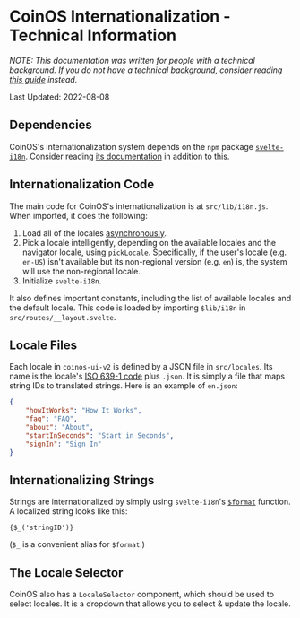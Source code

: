 # CoinOS Internationalization - Technical Information

_NOTE: This documentation was written for people with a technical background. If you do not have a technical background, consider reading [this guide](./i18n.md) instead._

Last Updated: 2022-08-08

## Dependencies

CoinOS's internationalization system depends on the `npm` package [`svelte-i18n`](https://www.npmjs.com/package/svelte-i18n). Consider reading [its documentation](https://github.com/kaisermann/svelte-i18n/blob/HEAD/docs/Getting%20Started.md) in addition to this.

## Internationalization Code

The main code for CoinOS's internationalization is at `src/lib/i18n.js`. When imported, it does the following:

1. Load all of the locales [asynchronously](https://github.com/kaisermann/svelte-i18n/blob/main/docs/Getting%20Started.md#32-asynchronous).
2. Pick a locale intelligently, depending on the available locales and the navigator locale, using `pickLocale`. Specifically, if the user's locale (e.g. `en-US`) isn't available but its non-regional version (e.g. `en`) is, the system will use the non-regional locale.
3. Initialize `svelte-i18n`.

It also defines important constants, including the list of available locales and the default locale. This code is loaded by importing `$lib/i18n` in `src/routes/__layout.svelte`.

## Locale Files

Each locale in `coinos-ui-v2` is defined by a JSON file in `src/locales`. Its name is the locale's [ISO 639-1 code](https://en.wikipedia.org/wiki/ISO_639-1) plus `.json`. It is simply a file that maps string IDs to translated strings. Here is an example of `en.json`:

```json
{
	"howItWorks": "How It Works",
	"faq": "FAQ",
	"about": "About",
	"startInSeconds": "Start in Seconds",
	"signIn": "Sign In"
}
```

## Internationalizing Strings

Strings are internationalized by simply using `svelte-i18n`'s [`$format`](https://github.com/kaisermann/svelte-i18n/blob/96a5adab7560249c8881e0612454e01c09273400/docs/Formatting.md) function. A localized string looks like this:

```
{$_('stringID')}
```

(`$_` is a convenient alias for `$format`.)

## The Locale Selector

CoinOS also has a `LocaleSelector` component, which should be used to select locales. It is a dropdown that allows you to select & update the locale.
